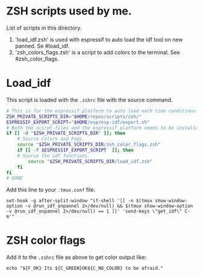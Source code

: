 # ZSH scripts used by me.
List of scripts in this directory.

1. 'load_idf.zsh' is used with espressif to auto load the idf tool on new panned. Se #load_idf.
2. 'zsh_colors_flags.zsh' is a script to add colors to the terminal. See #zsh_color_flags.

# Load_idf
This script is loaded with the `.zshrc` file with the source command.

``` BASH
# This is for the espressif platform to auto load each time conditions apply.
ZSH_PRIVATE_SCRIPTS_DIR="$HOME/repos/scripts/zsh/"
ESPRESSIF_EXPORT_SCRIPT="$HOME/esp/esp-idf/export.sh"
# Both the scirpt files and the espressif platform needs to be installd to work.
if [[ -d "$ZSH_PRIVATE_SCRIPTS_DIR" ]]; then
    # Source Colors and Fags.
    source "$ZSH_PRIVATE_SCRIPTS_DIR/zsh_color_flags.zsh"
    if [[ -f $ESPRESSIF_EXPORT_SCRIPT  ]]; then
    # Source the idf functions.
        source "$ZSH_PRIVATE_SCRIPTS_DIR/load_idf.zsh"
    fi
fi
# DONE

```
Add this line to your `.tmux.conf` file.

``` Tmux
set-hook -g after-split-window "if-shell '[[ -n $(tmux show-window-option -v @run_idf_onpannel 2>/dev/null) && $(tmux show-window-option -v @run_idf_onpannel 2>/dev/null) == 1 ]]' 'send-keys \"get_idf\" C-m'"

```

# ZSH color flags
Add it to the `.zshrc` file as above to get color output like:

``` language
echo "${F_OK} Its ${C_GREEN}OK${C_NO_COLOR} to be afraid."
```
